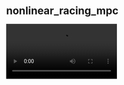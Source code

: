 # nonlinear_racing_mpc

![](https://github.com/Jody7/nonlinear_racing_mpc/blob/main/HY7DDFpvWp.mp4?raw=true)
